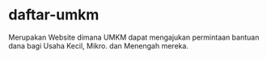 # daftar-umkm
 Merupakan Website dimana UMKM dapat mengajukan permintaan bantuan dana bagi Usaha Kecil,  Mikro. dan Menengah mereka.
